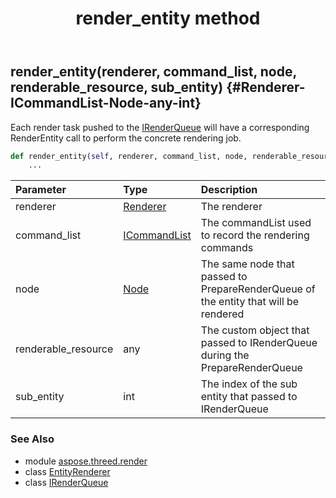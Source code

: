 ﻿---
title: render_entity method
second_title: Aspose.3D for Python via .NET API References
description: 
type: docs
weight: 70
url: /python-net/aspose.threed.render/entityrenderer/render_entity/
is_root: false
---

## render_entity(renderer, command_list, node, renderable_resource, sub_entity) {#Renderer-ICommandList-Node-any-int}

Each render task pushed to the [IRenderQueue](/3d/python-net/aspose.threed.render/irenderqueue) will have a corresponding RenderEntity call
to perform the concrete rendering job.



```python
def render_entity(self, renderer, command_list, node, renderable_resource, sub_entity):
    ...
```


| Parameter | Type | Description |
| :- | :- | :- |
| renderer | [Renderer](/3d/python-net/aspose.threed.render/renderer) | The renderer |
| command_list | [ICommandList](/3d/python-net/aspose.threed.render/icommandlist) | The commandList used to record the rendering commands |
| node | [Node](/3d/python-net/aspose.threed/node) | The same node that passed to PrepareRenderQueue of the entity that will be rendered |
| renderable_resource | any | The custom object that passed to IRenderQueue during the PrepareRenderQueue |
| sub_entity | int | The index of the sub entity that passed to IRenderQueue |



### See Also
* module [aspose.threed.render](../../)
* class [EntityRenderer](/3d/python-net/aspose.threed.render/entityrenderer)
* class [IRenderQueue](/3d/python-net/aspose.threed.render/irenderqueue)
